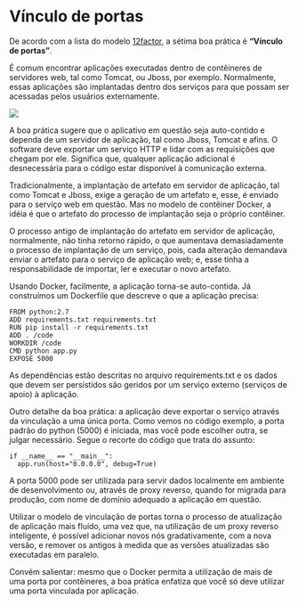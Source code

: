 # Vínculo de portas

De acordo com a lista do modelo [12factor](https://12factor.net/pt_br/), a sétima boa prática é **“Vínculo de portas”**.

É comum encontrar aplicações executadas dentro de contêineres de servidores web, tal como Tomcat, ou Jboss, por exemplo. Normalmente, essas aplicações são implantadas dentro dos serviços para que possam ser acessadas pelos usuários externamente.

![](images/vinculos1.png)

A boa prática sugere que o aplicativo em questão seja auto-contido e dependa de um servidor de aplicação, tal como Jboss, Tomcat e afins. O software deve exportar um serviço HTTP e lidar com as requisições que chegam por ele. Significa que, qualquer aplicação adicional é desnecessária para o código estar disponível à comunicação externa.

Tradicionalmente, a implantação de artefato em servidor de aplicação, tal como Tomcat e Jboss, exige a geração de um artefato e, esse, é enviado para o serviço web em questão. Mas no modelo de contêiner Docker, a idéia é que o artefato do processo de implantação seja o próprio contêiner.

O processo antigo de implantação do artefato em servidor de aplicação, normalmente, não tinha retorno rápido, o que aumentava demasiadamente o processo de implantação de um serviço, pois, cada alteração demandava enviar o artefato para o serviço de aplicação web; e, esse tinha a responsabilidade de importar, ler e executar o novo artefato.

Usando Docker, facilmente, a aplicação torna-se auto-contida. Já construímos um Dockerfile que descreve o que a aplicação precisa:

```
FROM python:2.7
ADD requirements.txt requirements.txt
RUN pip install -r requirements.txt
ADD . /code
WORKDIR /code
CMD python app.py
EXPOSE 5000
```

As dependências estão descritas no arquivo requirements.txt e os dados que devem ser persistidos são geridos por um serviço externo (serviços de apoio) à aplicação.

Outro detalhe da boa prática: a aplicação deve exportar o serviço através da vinculação a uma única porta. Como vemos no código exemplo, a porta padrão do python (5000) é iniciada, mas você pode escolher outra, se julgar necessário. Segue o recorte do código que trata do assunto:

```
if __name__ == "__main__":
  app.run(host="0.0.0.0", debug=True)
```

A porta 5000 pode ser utilizada para servir dados localmente em ambiente de desenvolvimento ou, através de proxy reverso, quando for migrada para produção, com nome de domínio adequado a aplicação em questão.

Utilizar o modelo de vinculação de portas torna o processo de atualização de aplicação mais fluído, uma vez que, na utilização de um proxy reverso inteligente, é possível adicionar novos nós gradativamente, com a nova versão, e remover os antigos à medida que as versões atualizadas são executadas em paralelo.

Convém salientar: mesmo que o Docker permita a utilização de mais de uma porta por contêineres, a boa prática enfatiza que você só deve utilizar uma porta vinculada por aplicação.
